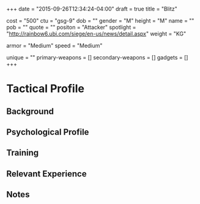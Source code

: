 +++
date = "2015-09-26T12:34:24-04:00"
draft = true
title = "Blitz"

cost = "500"
ctu = "gsg-9"
dob = ""
gender = "M"
height = "M"
name = ""
pob = ""
quote = ""
positon = "Attacker"
spotlight = "http://rainbow6.ubi.com/siege/en-us/news/detail.aspx"
weight = "KG"

armor = "Medium"
speed = "Medium"

unique = ""
primary-weapons = []
secondary-weapons = []
gadgets = []
+++

# Tactical Profile

## Background

## Psychological Profile

## Training

## Relevant Experience

## Notes
